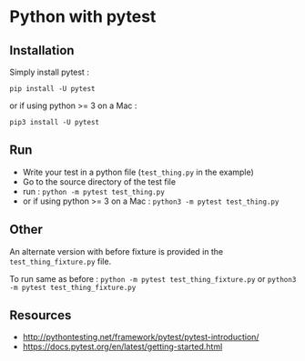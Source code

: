 # Python with pytest


## Installation
Simply install pytest : 
```
pip install -U pytest
```
or if using python >= 3 on a Mac : 
```
pip3 install -U pytest
```

## Run
 - Write your test in a python file (```test_thing.py``` in the example)
 - Go to the source directory of the test file 
 - run : ```python -m pytest test_thing.py```
 - or if using python >= 3 on a Mac : ```python3 -m pytest test_thing.py```

## Other
An alternate version with before fixture is provided in the ```test_thing_fixture.py``` file.

To run same as before : 
```python -m pytest test_thing_fixture.py``` or ```python3 -m pytest test_thing_fixture.py```

## Resources

 - <http://pythontesting.net/framework/pytest/pytest-introduction/>
 - <https://docs.pytest.org/en/latest/getting-started.html>
